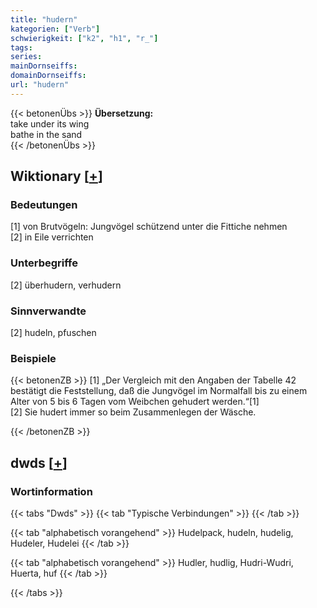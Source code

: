 ```yaml
---
title: "hudern"
kategorien: ["Verb"]
schwierigkeit: ["k2", "h1", "r_"]
tags:
series:
mainDornseiffs:
domainDornseiffs:
url: "hudern"
---
```


{{< betonenÜbs >}}
**Übersetzung:**  
take under its wing  
bathe in the sand  
{{< /betonenÜbs >}}

## Wiktionary [[+](https://de.wiktionary.org/wiki/hudern)]

### Bedeutungen
[1] von Brutvögeln: Jungvögel schützend unter die Fittiche nehmen  
[2] in Eile verrichten  

### Unterbegriffe
[2] überhudern, verhudern  

### Sinnverwandte
[2] hudeln, pfuschen  

### Beispiele
{{< betonenZB >}}
[1] „Der Vergleich mit den Angaben der Tabelle 42 bestätigt die Feststellung, daß die Jungvögel im Normalfall bis zu einem Alter von 5 bis 6 Tagen vom Weibchen gehudert werden.“[1]  
[2] Sie hudert immer so beim Zusammenlegen der Wäsche.  

{{< /betonenZB >}}


## dwds [[+](https://www.dwds.de/wb/hudern)]

### Wortinformation
{{< tabs "Dwds" >}}
{{< tab "Typische Verbindungen" >}}
{{< /tab >}}

{{< tab "alphabetisch vorangehend" >}}
Hudelpack, hudeln, hudelig, Hudeler, Hudelei
{{< /tab >}}

{{< tab "alphabetisch vorangehend" >}}
Hudler, hudlig, Hudri-Wudri, Huerta, huf
{{< /tab >}}

{{< /tabs >}}

